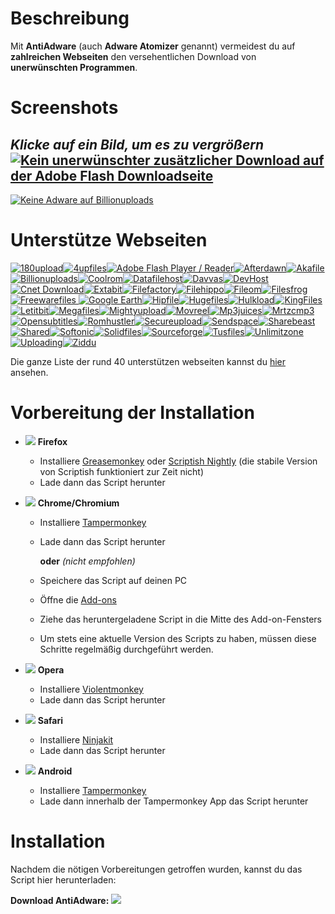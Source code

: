 # Beschreibung

Mit **AntiAdware** (auch **Adware Atomizer** genannt) vermeidest du auf **zahlreichen Webseiten** den versehentlichen Download von **unerwünschten Programmen**.

# Screenshots
*Klicke auf ein Bild, um es zu vergrößern*
[![Kein unerwünschter zusätzlicher Download auf der Adobe Flash Downloadseite](https://i.imgur.com/0JCE7DVh.png "Kein unerwünschter zusätzlicher Download auf der Adobe Flash Downloadseite")](https://i.imgur.com/0JCE7DV.png)
---------------------------------------
[![Keine Adware auf Billionuploads](https://i.imgur.com/38XOaQfh.png "Keine Adware auf Billionuploads")](https://i.imgur.com/38XOaQf.png)

# Unterstütze Webseiten
[![180upload](https://i.imgur.com/dW7jcQ7.png "180upload")![4upfiles](https://i.imgur.com/QJhQFDP.png "4upfiles")![Adobe Flash Player / Reader](https://i.imgur.com/SvLjgIf.png "Adobe Flash Player / Reader")![Afterdawn](https://i.imgur.com/CDxX9AX.png "Afterdawn")![Akafile](https://i.imgur.com/4wVFAm8.png "Akafile")![Billionuploads](https://i.imgur.com/ZQtOjs7.png "Billionuploads")![Coolrom](https://i.imgur.com/ezguqmD.png "Coolrom")![Datafilehost](https://i.imgur.com/y5uKbBC.png "Datafilehost")![Davvas](https://i.imgur.com/Eh6QnwZ.png "Davvas")![DevHost](https://i.imgur.com/Eh6QnwZ.png "DevHost")![Cnet Download](https://i.imgur.com/B7nIZg7.png "Cnet Download")![Extabit](https://i.imgur.com/Eh6QnwZ.png "Extabit")![Filefactory](https://i.imgur.com/Eh6QnwZ.png "Filefactory")![Filehippo](https://i.imgur.com/ZeiBRrt.png "Filehippo")![Fileom](https://i.imgur.com/hP03uvp.png "Fileom")![Filesfrog](https://i.imgur.com/MgjmsIK.png "Filesfrog")![Freewarefiles](https://i.imgur.com/ST2ihXt.png "Freewarefiles")
![Google Earth](https://i.imgur.com/Ma9NZ6l.png "Google Earth")![Hipfile](https://i.imgur.com/Eh6QnwZ.png "Hipfile")![Hugefiles](https://i.imgur.com/ay3VE9G.png "Hugefiles")![Hulkload](https://i.imgur.com/9fYQMWz.png "Hulkload")![KingFiles](https://i.imgur.com/Eh6QnwZ.png "KingFiles")![Letitbit](https://i.imgur.com/eVRYCNs.png "Letitbit")![Megafiles](https://i.imgur.com/Eh6QnwZ.png "Megafiles")![Mightyupload](https://i.imgur.com/Eh6QnwZ.png "Mightyupload")![Movreel](https://i.imgur.com/Eh6QnwZ.png "Movreel")![Mp3juices](https://i.imgur.com/JWh9ddF.png "Mp3juices")![Mrtzcmp3](https://i.imgur.com/63ApdGD.png "Mrtzcmp3")![Opensubtitles](https://i.imgur.com/etDajvg.png "Opensubtitles")![Romhustler](https://i.imgur.com/wup392J.png "Romhustler")![Secureupload](https://i.imgur.com/eQ06o7i.png "Secureupload")![Sendspace](https://i.imgur.com/7gx1svU.png "Sendspace")![Sharebeast](https://i.imgur.com/PAUqYgu.png "Sharebeast")![Shared](https://i.imgur.com/onpVg02.png "Shared")![Softonic](https://i.imgur.com/zVF1jat.png "Softonic")![Solidfiles](https://i.imgur.com/rtXgrpz.png "Solidfiles")![Sourceforge](https://i.imgur.com/HKfnAiF.png "Sourceforge")![Tusfiles](https://i.imgur.com/7sZA4re.png "Tusfiles")![Unlimitzone](https://i.imgur.com/FLJWebZ.png "Unlimitzone")![Uploading](https://i.imgur.com/nf0jqv9.png "Uploading")![Ziddu](https://i.imgur.com/QESaPBE.png "Ziddu")](https://github.com/HandyUserscripts/AntiAdware/wiki/Supported-Websites)

Die ganze Liste der rund 40 unterstützen webseiten kannst du [hier](https://github.com/HandyUserscripts/AntiAdware/wiki/Supported-Websites) ansehen.

# Vorbereitung der Installation

- ![](https://i.imgur.com/zD5npRg.png) **Firefox**
  - Installiere [Greasemonkey](https://addons.mozilla.org/firefox/addon/greasemonkey/) oder [Scriptish Nightly](https://github.com/scriptish/scriptish-nightlies/releases) (die stabile Version von Scriptish funktioniert zur Zeit nicht)
  - Lade dann das Script herunter

- ![](https://i.imgur.com/IVru2Aw.png) **Chrome/Chromium**
  - Installiere  [Tampermonkey](https://chrome.google.com/webstore/detail/tampermonkey/dhdgffkkebhmkfjojejmpbldmpobfkfo/)
  - Lade dann das Script herunter

    **oder** *(nicht empfohlen)*

  - Speichere das Script auf deinen PC
  - Öffne die [Add-ons](https://i.imgur.com/8ALV1pq.png)
  - Ziehe das heruntergeladene Script in die Mitte des Add-on-Fensters
  - Um stets eine aktuelle Version des Scripts zu haben, müssen diese Schritte regelmäßig durchgeführt werden.

- ![](https://i.imgur.com/P1R4aMx.png) **Opera**
  - Installiere [Violentmonkey](https://addons.opera.com/en/extensions/details/violent-monkey/)
  - Lade dann das Script herunter

- ![](https://i.imgur.com/pUhViGt.png) **Safari**
  - Installiere [Ninjakit](http://ss-o.net/safari/extension/NinjaKit.safariextz)
  - Lade dann das Script herunter

- ![](https://i.imgur.com/DDd2ihc.png) **Android**
  - Installiere [Tampermonkey](https://play.google.com/store/apps/details?id=net.biniok.tampermonkey)
  - Lade dann innerhalb der Tampermonkey App das Script herunter

# Installation

Nachdem die nötigen Vorbereitungen getroffen wurden, kannst du das Script hier herunterladen:

**Download AntiAdware:** [![](https://i.imgur.com/0KCjrsZ.png)](https://bit.ly/AntiAdware)